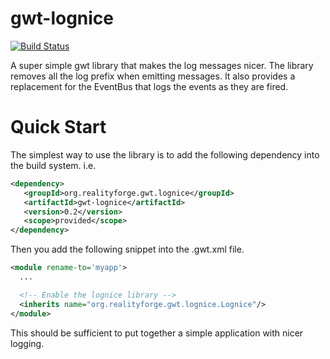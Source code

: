 gwt-lognice
===========

[![Build Status](https://secure.travis-ci.org/realityforge/gwt-lognice.png?branch=master)](http://travis-ci.org/realityforge/gwt-lognice)

A super simple gwt library that makes the log messages nicer. The
library removes all the log prefix when emitting messages. It also
provides a replacement for the EventBus that logs the events as they
are fired.

Quick Start
===========

The simplest way to use the library is to add the following dependency
into the build system. i.e.

```xml
<dependency>
   <groupId>org.realityforge.gwt.lognice</groupId>
   <artifactId>gwt-lognice</artifactId>
   <version>0.2</version>
   <scope>provided</scope>
</dependency>
```

Then you add the following snippet into the .gwt.xml file.

```xml
<module rename-to='myapp'>
  ...

  <!-- Enable the lognice library -->
  <inherits name="org.realityforge.gwt.lognice.Lognice"/>
</module>
```

This should be sufficient to put together a simple application with nicer logging.
